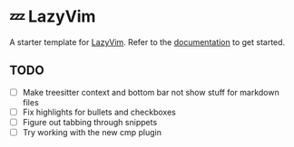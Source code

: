 # 💤 LazyVim

A starter template for [LazyVim](https://github.com/LazyVim/LazyVim).
Refer to the [documentation](https://lazyvim.github.io/installation) to get started.

## TODO

- [ ] Make treesitter context and bottom bar not show stuff for markdown files
- [ ] Fix highlights for bullets and checkboxes
- [ ] Figure out tabbing through snippets
- [ ] Try working with the new cmp plugin
